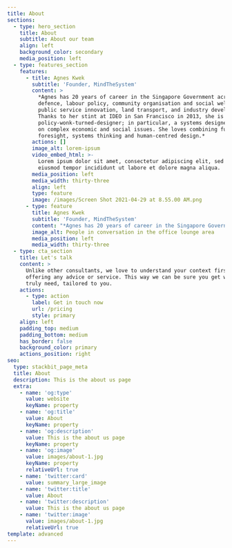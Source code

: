 ```yaml
---
title: About
sections:
  - type: hero_section
    title: About
    subtitle: About our team
    align: left
    background_color: secondary
    media_position: left
  - type: features_section
    features:
      - title: Agnes Kwek
        subtitle: 'Founder, MindTheSystem'
        content: >
          *Agnes has 20 years of career in the Singapore Government across
          defence, labour policy, community organisation and social welfare,
          public service innovation, land transport, and industry development.
          Thanks to her stint at IDEO in San Francisco in 2013, she is a
          policy-wonk-turned-designer; in particular, a systems designer focused
          on complex economic and social issues. She loves combining futures
          foresight, systems thinking and human-centred design.*
        actions: []
        image_alt: lorem-ipsum
        video_embed_html: >-
          Lorem ipsum dolor sit amet, consectetur adipiscing elit, sed do
          eiusmod tempor incididunt ut labore et dolore magna aliqua.
        media_position: left
        media_width: thirty-three
        align: left
        type: feature
        image: /images/Screen Shot 2021-04-29 at 8.55.00 AM.png
      - type: feature
        title: Agnes Kwek
        subtitle: 'Founder, MindTheSystem'
        content: "*Agnes has 20 years of career in the Singapore Government across defence, labour policy, community organisation and social welfare, public service innovation, land transport, and industry development. Thanks to her stint at IDEO in San Francisco in 2013, she is a policy-wonk-turned-designer; in particular, a systems designer focused on complex economic and social issues. She loves combining futures foresight, systems thinking and human-centred design.*\n\n\\---\n\nAgnes has a passion for the intellectual and humanitarian challenges that public service brings. She spent 17 years in the well-respected and rigorous Administrative Service of the government of Singapore. During this time, she gained much policy and service delivery experience, not to mention networks, through 6 extremely varied portfolios: defence diplomacy, labour policy, community organisation and social welfare, public service transformation, and land transport.\_\n\nHer niche – and passion area – is in transforming organisations through design. Design became the clarion call for Agnes’ career when she witnessed the transformative power of design in creating citizen value and agile organizations, when she was leading the charge for developing innovation approaches for the government, at the Prime Minister’s Office. In 2011, she wrote an internal manifesto that articulated the Singapore public sector’s ambition to be citizen-centric, and firmly put design at the heart of public sector transformation. She set up the Singapore public service’s first in-house design team; it is estimated that today there are 30 such teams scattered around various government agencies in Singapore. In 2013, she was sent by the Singapore Government on a one-year attachment to a global design consultancy, IDEO (San Francisco) to live and breathe design. Back to Singapore in 2014, she helmed the transformation effort of the Land Transport Authority of Singapore, where for the first time, an engineer-heavy organization saw a transportation system not as sets of infrastructure, but rather as delivering a *loveable* transport experience to citizens.\_\n\nAgnes headed the DesignSingapore Council as its Executive Director from November 2016 to May 2018. The Council is the national government agency in Singapore for all things design, and its vision is for Singapore to be an innovation-driven economy and a loveable city by design. Agnes and her team charted national policies and programmes for growing the design ecosystem, advised business and government leaders on using design to transform their organisations, worked with academic institutions to strengthen design education, and helped design businesses grow.\_\n\nFrom 1 May 2021, Agnes is the Founder and CEO of MindTheSystem, a consultancy and training outfit whose mission is to help government, non-profits and private sector build their internal capabilities and confidence to address complex systems challenges, through a combination of Futures foresight, Systems Thinking, Design Thinking and Cognitive Behavioural approach. She has distilled her 20 years of experience working in complex environments into a ,methodology and practical tools to help teams and leaders navigate complexity - but most importantly, to build the mindset and muscle memory required to address their own complex challenges.\_\n\nAgnes graduated with a First Class B.A. in Politics, Philosophy and Economics from the University of Oxford, Lincoln College in 2000. She went on to do a M.A. in International Relations in the University of Chicago in 2001. She has an Advanced Diploma in Cognitive Behavioural Coaching, by the Centre for Coaching in the UK, accredited and recognized by the British Psychological Society and International Society for Coaching Psychology.\n"
        image_alt: People in conversation in the office lounge area
        media_position: left
        media_width: thirty-three
  - type: cta_section
    title: Let's talk
    content: >
      Unlike other consultants, we love to understand your context first before
      offering any advice or service. This way we can be sure you get what you
      truly need, tailored to you.
    actions:
      - type: action
        label: Get in touch now
        url: /pricing
        style: primary
    align: left
    padding_top: medium
    padding_bottom: medium
    has_border: false
    background_color: primary
    actions_position: right
seo:
  type: stackbit_page_meta
  title: About
  description: This is the about us page
  extra:
    - name: 'og:type'
      value: website
      keyName: property
    - name: 'og:title'
      value: About
      keyName: property
    - name: 'og:description'
      value: This is the about us page
      keyName: property
    - name: 'og:image'
      value: images/about-1.jpg
      keyName: property
      relativeUrl: true
    - name: 'twitter:card'
      value: summary_large_image
    - name: 'twitter:title'
      value: About
    - name: 'twitter:description'
      value: This is the about us page
    - name: 'twitter:image'
      value: images/about-1.jpg
      relativeUrl: true
template: advanced
---
```

